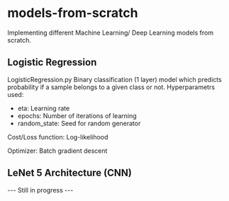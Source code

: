 # models-from-scratch
Implementing different Machine Learning/ Deep Learning models from scratch.

## Logistic Regression
LogisticRegression.py
Binary classification (1 layer) model which predicts probability if a sample belongs to a given class or not.
Hyperparametrs used:
- eta: Learning rate
- epochs: Number of iterations of learning
- random_state: Seed for random generator

Cost/Loss function: Log-likelihood

Optimizer: Batch gradient descent

## LeNet 5 Architecture (CNN)
--- Still in progress ---
